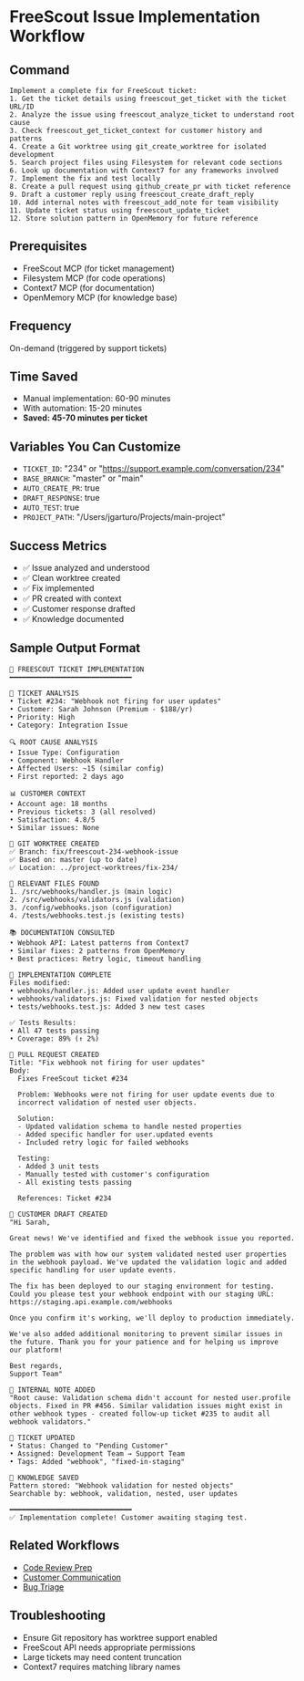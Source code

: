 # FreeScout Issue Implementation Workflow

## Command
```
Implement a complete fix for FreeScout ticket:
1. Get the ticket details using freescout_get_ticket with the ticket URL/ID
2. Analyze the issue using freescout_analyze_ticket to understand root cause
3. Check freescout_get_ticket_context for customer history and patterns
4. Create a Git worktree using git_create_worktree for isolated development
5. Search project files using Filesystem for relevant code sections
6. Look up documentation with Context7 for any frameworks involved
7. Implement the fix and test locally
8. Create a pull request using github_create_pr with ticket reference
9. Draft a customer reply using freescout_create_draft_reply
10. Add internal notes with freescout_add_note for team visibility
11. Update ticket status using freescout_update_ticket
12. Store solution pattern in OpenMemory for future reference
```

## Prerequisites
- FreeScout MCP (for ticket management)
- Filesystem MCP (for code operations)
- Context7 MCP (for documentation)
- OpenMemory MCP (for knowledge base)

## Frequency
On-demand (triggered by support tickets)

## Time Saved
- Manual implementation: 60-90 minutes
- With automation: 15-20 minutes
- **Saved: 45-70 minutes per ticket**

## Variables You Can Customize
- `TICKET_ID`: "234" or "https://support.example.com/conversation/234"
- `BASE_BRANCH`: "master" or "main"
- `AUTO_CREATE_PR`: true
- `DRAFT_RESPONSE`: true
- `AUTO_TEST`: true
- `PROJECT_PATH`: "/Users/jgarturo/Projects/main-project"

## Success Metrics
- ✅ Issue analyzed and understood
- ✅ Clean worktree created
- ✅ Fix implemented
- ✅ PR created with context
- ✅ Customer response drafted
- ✅ Knowledge documented

## Sample Output Format
```
🔧 FREESCOUT TICKET IMPLEMENTATION
━━━━━━━━━━━━━━━━━━━━━━━━━━━━━━

🎫 TICKET ANALYSIS
• Ticket #234: "Webhook not firing for user updates"
• Customer: Sarah Johnson (Premium - $188/yr)
• Priority: High
• Category: Integration Issue

🔍 ROOT CAUSE ANALYSIS
• Issue Type: Configuration
• Component: Webhook Handler
• Affected Users: ~15 (similar config)
• First reported: 2 days ago

📊 CUSTOMER CONTEXT
• Account age: 18 months
• Previous tickets: 3 (all resolved)
• Satisfaction: 4.8/5
• Similar issues: None

🌳 GIT WORKTREE CREATED
✅ Branch: fix/freescout-234-webhook-issue
✅ Based on: master (up to date)
✅ Location: ../project-worktrees/fix-234/

📁 RELEVANT FILES FOUND
1. /src/webhooks/handler.js (main logic)
2. /src/webhooks/validators.js (validation)
3. /config/webhooks.json (configuration)
4. /tests/webhooks.test.js (existing tests)

📚 DOCUMENTATION CONSULTED
• Webhook API: Latest patterns from Context7
• Similar fixes: 2 patterns from OpenMemory
• Best practices: Retry logic, timeout handling

🔨 IMPLEMENTATION COMPLETE
Files modified:
• webhooks/handler.js: Added user update event handler
• webhooks/validators.js: Fixed validation for nested objects
• tests/webhooks.test.js: Added 3 new test cases

✅ Tests Results:
• All 47 tests passing
• Coverage: 89% (↑ 2%)

🔄 PULL REQUEST CREATED
Title: "Fix webhook not firing for user updates"
Body:
  Fixes FreeScout ticket #234
  
  Problem: Webhooks were not firing for user update events due to
  incorrect validation of nested user objects.
  
  Solution: 
  - Updated validation schema to handle nested properties
  - Added specific handler for user.updated events
  - Included retry logic for failed webhooks
  
  Testing:
  - Added 3 unit tests
  - Manually tested with customer's configuration
  - All existing tests passing

  References: Ticket #234

📝 CUSTOMER DRAFT CREATED
"Hi Sarah,

Great news! We've identified and fixed the webhook issue you reported.

The problem was with how our system validated nested user properties 
in the webhook payload. We've updated the validation logic and added 
specific handling for user update events.

The fix has been deployed to our staging environment for testing. 
Could you please test your webhook endpoint with our staging URL:
https://staging.api.example.com/webhooks

Once you confirm it's working, we'll deploy to production immediately.

We've also added additional monitoring to prevent similar issues in 
the future. Thank you for your patience and for helping us improve 
our platform!

Best regards,
Support Team"

📝 INTERNAL NOTE ADDED
"Root cause: Validation schema didn't account for nested user.profile 
objects. Fixed in PR #456. Similar validation issues might exist in 
other webhook types - created follow-up ticket #235 to audit all 
webhook validators."

🎯 TICKET UPDATED
• Status: Changed to "Pending Customer"
• Assigned: Development Team → Support Team
• Tags: Added "webhook", "fixed-in-staging"

💾 KNOWLEDGE SAVED
Pattern stored: "Webhook validation for nested objects"
Searchable by: webhook, validation, nested, user updates

━━━━━━━━━━━━━━━━━━━━━━━━━━━━━━
✅ Implementation complete! Customer awaiting staging test.
```

## Related Workflows
- [Code Review Prep](./code-review-prep.md)
- [Customer Communication](./customer-communication-hub.md)
- [Bug Triage](../daily/morning-triage.md)

## Troubleshooting
- Ensure Git repository has worktree support enabled
- FreeScout API needs appropriate permissions
- Large tickets may need content truncation
- Context7 requires matching library names
